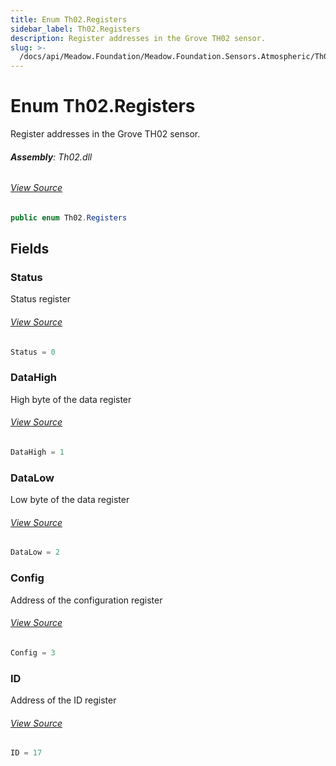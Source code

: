 ```yaml
---
title: Enum Th02.Registers
sidebar_label: Th02.Registers
description: Register addresses in the Grove TH02 sensor.
slug: >-
  /docs/api/Meadow.Foundation/Meadow.Foundation.Sensors.Atmospheric/Th02.Registers
---
```

# Enum Th02.Registers
Register addresses in the Grove TH02 sensor.

###### **Assembly**: Th02.dll
###### [View Source](https://github.com/WildernessLabs/Meadow.Foundation.git/blob/develop/Source/Meadow.Foundation.Peripherals/Sensors.Atmospheric.Th02/Driver/Th02.Enums.cs#L23)
```csharp title="Declaration"
public enum Th02.Registers
```
## Fields
### Status
Status register
###### [View Source](https://github.com/WildernessLabs/Meadow.Foundation.git/blob/develop/Source/Meadow.Foundation.Peripherals/Sensors.Atmospheric.Th02/Driver/Th02.Enums.cs#L28)
```csharp title="Declaration"
Status = 0
```
### DataHigh
High byte of the data register
###### [View Source](https://github.com/WildernessLabs/Meadow.Foundation.git/blob/develop/Source/Meadow.Foundation.Peripherals/Sensors.Atmospheric.Th02/Driver/Th02.Enums.cs#L32)
```csharp title="Declaration"
DataHigh = 1
```
### DataLow
Low byte of the data register
###### [View Source](https://github.com/WildernessLabs/Meadow.Foundation.git/blob/develop/Source/Meadow.Foundation.Peripherals/Sensors.Atmospheric.Th02/Driver/Th02.Enums.cs#L36)
```csharp title="Declaration"
DataLow = 2
```
### Config
Address of the configuration register
###### [View Source](https://github.com/WildernessLabs/Meadow.Foundation.git/blob/develop/Source/Meadow.Foundation.Peripherals/Sensors.Atmospheric.Th02/Driver/Th02.Enums.cs#L40)
```csharp title="Declaration"
Config = 3
```
### ID
Address of the ID register
###### [View Source](https://github.com/WildernessLabs/Meadow.Foundation.git/blob/develop/Source/Meadow.Foundation.Peripherals/Sensors.Atmospheric.Th02/Driver/Th02.Enums.cs#L44)
```csharp title="Declaration"
ID = 17
```
